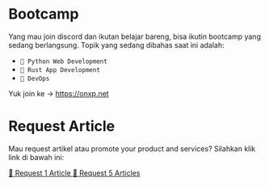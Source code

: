 # Bootcamp

Yang mau join discord dan ikutan belajar bareng, bisa ikutin bootcamp yang sedang berlangsung. 
Topik yang sedang dibahas saat ini adalah:
- `🐍 Python Web Development`
- `🦀 Rust App Development`
- `🐳 DevOps`

Yuk join ke -> https://onxp.net

# Request Article

Mau request artikel atau promote your product and services? Silahkan klik link di bawah ini:

<Badge type="tip">
    <a href="https://invoice.xendit.co/od/request-article-to-papan" target="_blank">
    📝 Request 1 Article
    </a>
</Badge>

<Badge type="tip">
    <a href="https://invoice.xendit.co/od/request-5-article-to-papan" target="_blank">
    📝 Request 5 Articles
    </a>
</Badge>

<style>
    .tip>a {
        color: #7aff59 !important;
        text-decoration: none !important;
        font-size: 16px;
        font-weight: bold;
        padding: 10px;
    }

    .tip {
        padding: 10px;
    }

    .VPBadge.tip:hover {
        background-color: #316f21;
    }
</style>